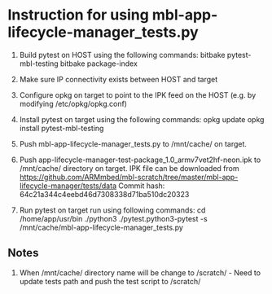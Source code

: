 # Instruction for using mbl-app-lifecycle-manager_tests.py

1. Build pytest on HOST using the following commands:
   bitbake pytest-mbl-testing
   bitbake package-index

2. Make sure IP connectivity exists between HOST and target

3. Configure opkg on target to point to the IPK feed on the HOST (e.g. by modifying /etc/opkg/opkg.conf)

4. Install pytest on target using the following commands:
   opkg update
   opkg install pytest-mbl-testing

5. Push mbl-app-lifecycle-manager_tests.py to /mnt/cache/ on target.

6. Push app-lifecycle-manager-test-package_1.0_armv7vet2hf-neon.ipk to /mnt/cache/ directory on target.
   IPK file can be downloaded from https://github.com/ARMmbed/mbl-scratch/tree/master/mbl-app-lifecycle-manager/tests/data
   Commit hash: 64c21a344c4eebd46d7308338d71ba510dc20323

7. Run pytest on target run using following commands:
   cd /home/app/usr/bin
   ./python3 ./pytest.python3-pytest -s /mnt/cache/mbl-app-lifecycle-manager_tests.py

## Notes
1. When /mnt/cache/ directory name will be change to /scratch/ - Need to update tests path and push the test script to /scratch/
